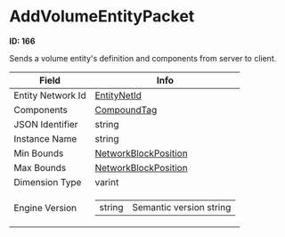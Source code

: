 # AddVolumeEntityPacket

**ID: 166**  

Sends a volume entity's definition and components from server to client.

<table><thead><tr><th>Field</th><th>Info</th></tr></thead><tbody>
<tr><td>Entity Network Id</td><td><a href="../types/EntityNetId.md">EntityNetId</a></td></tr>
<tr><td>Components</td><td><a href="../types/CompoundTag.md">CompoundTag</a></td></tr>
<tr><td>JSON Identifier</td><td>string</td></tr>
<tr><td>Instance Name</td><td>string</td></tr>
<tr><td>Min Bounds</td><td><a href="../types/NetworkBlockPosition.md">NetworkBlockPosition</a></td></tr>
<tr><td>Max Bounds</td><td><a href="../types/NetworkBlockPosition.md">NetworkBlockPosition</a></td></tr>
<tr><td>Dimension Type</td><td>varint</td></tr>
<tr><td>Engine Version</td><td><table><tbody><tr><td>string</td><td>Semantic version string</td></tr></tbody></table></td></tr>
</tbody></table>